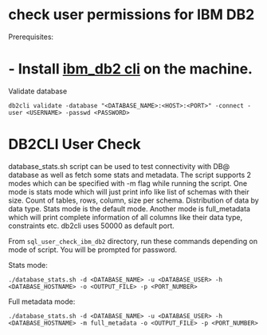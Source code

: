 # check user permissions for IBM DB2 

Prerequisites:
# - Install [ibm_db2 cli](https://github.com/ibmdb/db2drivers/tree/main/clidriver) on the machine.

Validate database
```shell
db2cli validate -database "<DATABASE_NAME>:<HOST>:<PORT>" -connect -user <USERNAME> -passwd <PASSWORD>
```

# DB2CLI User Check
database_stats.sh script can be used to test connectivity with DB@ database as well as fetch some stats and metadata. 
The script supports 2 modes which can be specified with -m flag while running the script. One mode is stats mode which 
will just print info like list of schemas with their size. Count of tables, rows, column, size per schema. 
Distribution of data by data type. Stats mode is the default mode. Another mode is full_metadata which will print 
complete information of all columns like their data type, constraints etc. db2cli uses 50000 as default port.

From `sql_user_check_ibm_db2` directory, run these commands depending on mode of script. You will be prompted for password.

Stats mode:
```shell
./database_stats.sh -d <DATABASE_NAME> -u <DATABASE_USER> -h <DATABASE_HOSTNAME> -o <OUTPUT_FILE> -p <PORT_NUMBER>

```

Full metadata mode:
```shell
./database_stats.sh -d <DATABASE_NAME> -u <DATABASE_USER> -h <DATABASE_HOSTNAME> -m full_metadata -o <OUTPUT_FILE> -p <PORT_NUMBER>
```
